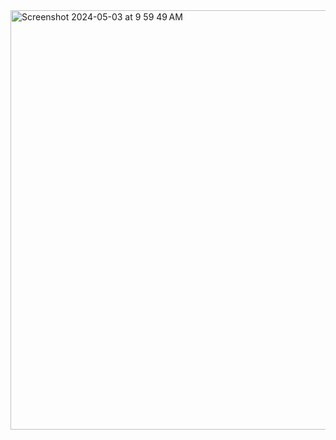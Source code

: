<img width="671" alt="Screenshot 2024-05-03 at 9 59 49 AM" src="https://github.com/EngOmarElsayed/HeartDiseaseNoteBook/assets/125718818/6364f52c-11a3-4f1c-9bf9-954974de04d8">
